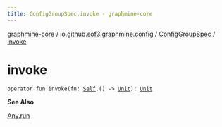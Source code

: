 ```yaml
---
title: ConfigGroupSpec.invoke - graphmine-core
---
```


[graphmine-core](../../index.html) / [io.github.sof3.graphmine.config](../index.html) / [ConfigGroupSpec](index.html) / [invoke](./invoke.html)

# invoke

`operator fun invoke(fn: `[`Self`](index.html#Self)`.() -> `[`Unit`](https://kotlinlang.org/api/latest/jvm/stdlib/kotlin/-unit/index.html)`): `[`Unit`](https://kotlinlang.org/api/latest/jvm/stdlib/kotlin/-unit/index.html)

**See Also**

[Any.run](https://kotlinlang.org/api/latest/jvm/stdlib/kotlin/run.html)

